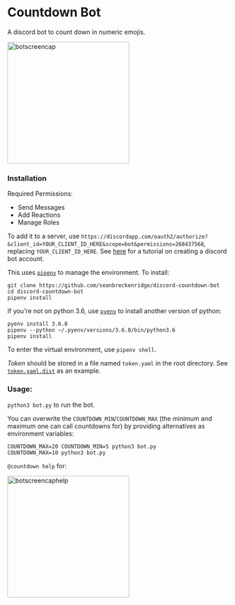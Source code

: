 # Countdown Bot

A discord bot to count down in numeric emojis.

<img src="https://raw.githubusercontent.com/seanbrecke/discord-countdown-bot/master/screencaps/count.png" alt="botscreencap" width=275>

### Installation

Required Permissions:

- Send Messages
- Add Reactions
- Manage Roles

To add it to a server, use `https://discordapp.com/oauth2/authorize?&client_id=YOUR_CLIENT_ID_HERE&scope=bot&permissions=268437568`, replacing `YOUR_CLIENT_ID_HERE`. See [here](https://github.com/reactiflux/discord-irc/wiki/Creating-a-discord-bot-&-getting-a-token) for a tutorial on creating a discord bot account.

This uses [`pipenv`](https://github.com/pypa/pipenv) to manage the environment. To install:

```
git clone https://github.com/seanbreckenridge/discord-countdown-bot
cd discord-countdown-bot
pipenv install
```

If you're not on python 3.6, use [`pyenv`](https://github.com/pyenv/pyenv) to install another version of python:

```
pyenv install 3.6.8
pipenv --python ~/.pyenv/versions/3.6.8/bin/python3.6
pipenv install
```

To enter the virtual environment, use `pipenv shell`.

_Token_ should be stored in a file named `token.yaml` in the root directory. See [`token.yaml.dist`](./token.yaml.dist) as an example.

### Usage:

`python3 bot.py` to run the bot.

You can overwrite the `COUNTDOWN_MIN`/`COUNTDOWN_MAX` (the minimum and maximum one can call countdowns for) by providing alternatives as environment variables:

```
COUNTDOWN_MAX=20 COUNTDOWN_MIN=5 python3 bot.py
COUNTDOWN_MAX=10 python3 bot.py
```

`@countdown help` for:

<img src="https://raw.githubusercontent.com/seanbrecke/discord-countdown-bot/master/screencaps/help.png" alt="botscreencaphelp" width=275>
